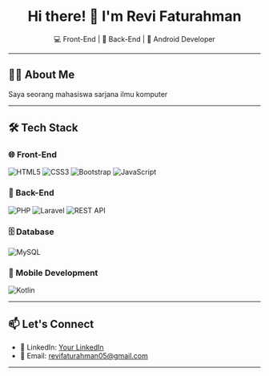 <!-- ## Hello Word! I'm Revi Faturahman 👋 -->

<!--
**Revifaturahman/Revifaturahman** is a ✨ _special_ ✨ repository because its `README.md` (this file) appears on your GitHub profile.

Here are some ideas to get you started:

- 🔭 I’m currently working on ...
- 🌱 I’m currently learning ...
- 👯 I’m looking to collaborate on ...
- 🤔 I’m looking for help with ...
- 💬 Ask me about ...
- 📫 How to reach me: ...
- 😄 Pronouns: ...
- ⚡ Fun fact: ...
-->

<h1 align="center">Hi there! 👋 I'm Revi Faturahman</h1>

<p align="center">
  💻 Front-End | 🔧 Back-End | 📱 Android Developer  
</p>

---

## 👨‍💻 About Me

Saya seorang mahasiswa sarjana ilmu komputer

---

## 🛠️ Tech Stack

### 🌐 Front-End
![HTML5](https://img.shields.io/badge/HTML5-E34F26?style=flat&logo=html5&logoColor=white) ![CSS3](https://img.shields.io/badge/CSS3-1572B6?style=flat&logo=css3&logoColor=white) ![Bootstrap](https://img.shields.io/badge/Bootstrap-7952B3?style=flat&logo=bootstrap&logoColor=white) ![JavaScript](https://img.shields.io/badge/JavaScript-F7DF1E?style=flat&logo=javascript&logoColor=black)

### 🔧 Back-End
![PHP](https://img.shields.io/badge/PHP-777BB4?style=flat&logo=php&logoColor=white) ![Laravel](https://img.shields.io/badge/Laravel-F72C1F?style=flat&logo=laravel&logoColor=white) ![REST API](https://img.shields.io/badge/REST%20API-005571?style=flat)

### 🗄️ Database
![MySQL](https://img.shields.io/badge/MySQL-005C84?style=flat&logo=mysql&logoColor=white)

### 📱 Mobile Development
![Kotlin](https://img.shields.io/badge/Kotlin-0095D5?style=flat&logo=kotlin&logoColor=white)

---

## 📫 Let's Connect

- 💼 LinkedIn: [Your LinkedIn](https://linkedin.com/in/yourusername)
- 📧 Email: revifaturahman05@gmail.com

---

<!-- ⭐ Jangan lupa kasih ⭐️ di repositori yang kamu suka! -->
